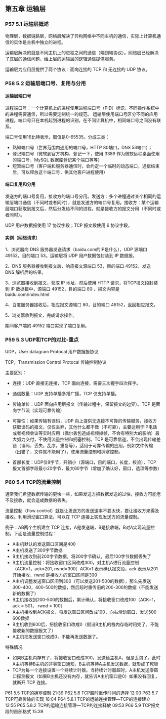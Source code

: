 ## 第五章 运输层

### P57 5.1 运输层概述

物理层，数据链路层，网络层解决了异构网络中不同主机的通信，实际上计算机通信的实体是主机中独立的进程。

运输层解决的就是不同主机上的进程之间的通信（端到端协议）。网络层已经解决了底层的通信问题，给上层的运输层的逻辑通信提供服务。

运输层为应用层提供了两个协议：面向连接的 TCP 和 无连接的 UDP 协议。

### P58 5.2 运输层端口号、复用与分用

#### 运输层端口号

进程端口号：一个计算机上的进程使用进程端口号（PID）标识。不同操作系统中的进程需要通信，所以需要定制统一的规范。
运输层使用端口号区分不同的应用进程。端口号只在本机起到进程的识别，在不同计算机中，相同端口号之间没有联系。

端口号使用16比特表示，取值是0-65535。分成三类：

- 熟知端口号（世界范围内通用的端口号，HTTP 80端口，DNS 53端口）；
- 登记端口号（微软到官方机构，登记一下，使用 3389 作为微软远程桌面使用的端口号，MySQL 数据库登记某个端口等等）
- 短暂端口号（客户端和服务器通信时，会约定一个临时的动态端口，通信结束后，可以释放这个端口号，供其他客户进程使用）

#### 端口复用和分用

发送方的端口号复用，接收方的端口号分用。发送方：多个进程通过某个相同的运输层端口通信（不同时或者同时），就是发送方的端口号复用。接收方：某个运输层端口获取到报文后，然后分发给不同的进程，就是接收方的报文分用（不同时或者同时）。

UDP 用户数据报使用 17 协议字段；TCP 报文段使用 6 协议字段。

#### 实例（网络请求）

1、浏览器向 DNS 服务器发送请求（baidu.com的IP是什么），UDP 源端口 49152，目的端口 53。运输层将 UDP 用户数据包封装到 IP 数据报。

2、DNS 服务器接收到报文后，响应报文源端口 53，目的端口 49152，发送 DNS 解析后的结果。

3、浏览器接收到报文，获取 IP 地址，然后使用 HTTP 请求，将TCP报文段封装到 IP 数据报中，源端口 49152，目的端口 80 ，报文内容是 baidu.com/index.html

4、百度服务器接收后，相应报文源端口 80，目的端口 49152，返回相应报文。

5、浏览器收到报文，完成请求操作。

期间客户端的 49152 端口实现了端口复用。

### P59 5.3 UDP和TCP的对比-重点

UDP，User datagram Protocal 用户数据报协议

TCP，Transmission Control Protocal 传输控制协议

主要区别：

- 连接：UDP 直接无连接，TCP 面向连接，需要三次握手四次挥手。

- 通信数量：UDP 支持单播多播广播，TCP 仅支持单播。
- 传输单位：UDP 面向应用层报文（传输过程中，保留报文的边界）。TCP 是面向字节流（实现可靠传输）
- 可靠性：如果传输有误码，UDP 向上提供无连接不可靠的传输服务，接收方获取误码的报文，仅仅丢弃，其他什么都不做（不可靠），主要适用于IP电话或者视频会议等实时应用（偶尔丢包造成视频掉帧，不会有特别大的影响）最大努力交付，不使用流量控制和拥塞控制。TCP 是可靠信道，不会出现传输差错（误码，丢失，乱序，重复等），适用于可靠传输的应用，例如文件传输（出错了，文件就不能用了），使用流量控制和拥塞控制。
- 首部长度：UDP仅8字节，开销小（源端口，目的端口，长度，校验），TCP 报文首部字段最小20字节，最大60字节（增加了确认好，窗口，选项等参数）

### P60 5.4 TCP的流量控制

通常我们希望数据传输的更快一些，如果发送方把数据发送的过快，接收方可能老不及接收，就会造成数据的丢失。

流量控制（flow control）就是让发送方的发送速率不要太快，要让接收方来得及接收。利用滑动窗口算法，可以在 TCP 连接上实现发送方的流量控制。

例子：AB两个主机建立 TCP 连接，A是发送端，B是接收端，B对A实现流量控制，下面是流量控制过程：

- A主机默认的发送窗口区间是400
- A主机发送了300字节数据
- B主机接收到前200字节数据，将200字节确认，最后100字节数据丢失了
- B主机流量控制：将接收窗口区间改成300，对主机A进行流量控制（ACK=1，ack=201, rwnd=300）ACK=1 表示确认报文段，ack 表示从201开始接收，rwnd 是接收方的窗口区间是300
- A主机调整发送窗口区间到300（可以发送201-500的数据），那么先发送300-400，400-500的数据，然后超时重传旧的200-300的数据（不能发送新的数据了）
- B主机接收到200-500的数据后，累计确认，将接收窗口改成100（ACK=1， ack = 501， rwnd = 100）
- A主机接收到ACK报文，将发送窗口区间改成100，向右滑动窗口，发送500-600数据
- B主机收到600后，把接收窗口改成0（假设B主机的栈内存临时用完了，不能接收新的数据报文了）
- A主机把发送窗口改成0，不能再发送数据了。

特殊情况

- 如果B主机内存有了，将接收窗口改成300，发送给主机A，但是丢包了。此时A主机等待B主机的非零窗口通知，B主机等待A主机发送数据，就形成了死锁
- TCP为每一个连接设置一个持续计时器。当持续计时器超时，A主机发送零窗口探测报文（如果B主机还没有内存，就告诉A主机窗口是0）如果没有回复，就断开 TCP 连接。

P61
5.5 TCP的拥塞控制
21:39
P62
5.6 TCP超时重传时间的选择
12:00
P63
5.7 TCP可靠传输的实现
18:04
P64
5.8.1 TCP的运输连接管理—TCP的连接建立
12:55
P65
5.8.2 TCP的运输连接管理—TCP的连接释放
09:53
P66
5.9 TCP报文段的首部格式
15:39
